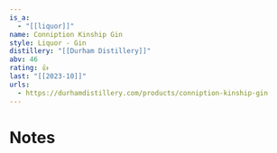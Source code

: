 ```yaml
---
is_a:
  - "[[liquor]]"
name: Conniption Kinship Gin
style: Liquor - Gin
distillery: "[[Durham Distillery]]"
abv: 46
rating: 👍
last: "[[2023-10]]"
urls:
  - https://durhamdistillery.com/products/conniption-kinship-gin
---
```

# Notes
